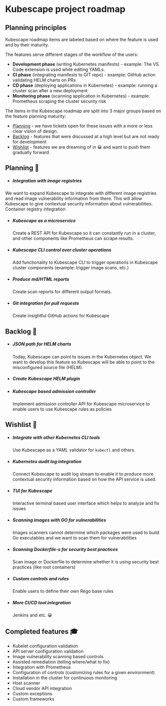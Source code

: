 # Kubescape project roadmap

## Planning principles

Kubescape roadmap items are labeled based on where the feature is used and by their maturity.

The features serve different stages of the workflow of the users:
* **Development phase** (writing Kubernetes manifests) - example: The VS Code extension is used while editing YAMLs.
* **CI phase** (integrating manifests to GIT repo) - example: GitHub action validating HELM charts on PRs
* **CD phase** (deploying applications in Kubernetes) - example: running a cluster scan after a new deployment
* **Monitoring phase** (scanning application in Kubernetes) - example: Prometheus scraping the cluster security risk

The items in the Kubescape roadmap are split into 3 major groups based on the feature planning maturity:

* [Planning](#planning-) - we have tickets open for these issues with a more or less clear vision of design.
* [Backlog](#backlog-)  -  features that were discussed at a high level but are not ready for development 
* [Wishlist](#wishlist-) -  features we are dreaming of in 😀 and want to push them gradually forward


## Planning 👷
* ##### Integration with image registries 
 We want to expand Kubescape to integrate with different image registries and read image vulnerability information from there. This will allow Kubescape to give contextual security information about vulnerabilities. Container registry integration
* ##### Kubescape as a microservice 
  Create a REST API for Kubescape so it can constantly run in a cluster, and other components like Prometheus can scrape results.
* ##### Kubescape CLI control over cluster operations 
  Add functionality to Kubescape CLI to trigger operations in Kubescape cluster components (example: trigger image scans, etc.)
* ##### Produce md/HTML reports 
  Create scan reports for different output formats.
* ##### Git integration for pull requests 
  Create insightful GitHub actions for Kubescape

## Backlog 📅
* ##### JSON path for HELM charts 
  Today, Kubescape can point to issues in the Kubernetes object. We want to develop this feature so Kubescape will be able to point to the misconfigured source file (HELM).
* ##### Create Kubescape HELM plugin
* ##### Kubescape based admission controller 
  Implement admission controller API for Kubescape microservice to enable users to use Kubescape rules as policies

## Wishlist 💭
* ##### Integrate with other Kubernetes CLI tools
  Use Kubescape as a YAML validator for `kubectl` and others.
* ##### Kubernetes audit log integration 
  Connect Kubescape to audit log stream to enable it to produce more contextual security information based on how the API service is used.
* ##### TUI for Kubescape 
  Interactive terminal based user interface which helps to analyze and fix issues
* ##### Scanning images with GO for vulnerabilities
  Images scanners cannot determine which packages were used to build Go executables and we want to scan them for vulnerabilities
* ##### Scanning Dockerfile-s for security best practices
  Scan image or Dockerfile to determine whether it is using security best practices (like root containers)
* ##### Custom controls and rules
  Enable users to define their own Rego base rules
* ##### More CI/CD tool integration
  Jenkins and etc. 😀


## Completed features 🎓
* Kubelet configuration validation 
* API server configuration validation
* Image vulnerability scanning based controls 
* Assisted remediation (telling where/what to fix)
* Integration with Prometheus
* Configuration of controls (customizing rules for a given environment)
* Installation in the cluster for continuous monitoring
* Host scanner 
* Cloud vendor API integration
* Custom exceptions
* Custom frameworks
